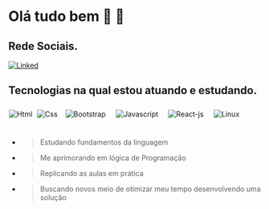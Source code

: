 

# Olá tudo bem 🙂 👋

## Rede Sociais.

[![Linked](https://icongr.am/devicon/linkedin-original.svg?size=43&color=b000f0)](https://linkedin.com/in/EduardoSantos2020)

<!--[Anurag's GitHub stats](https://github-readme-stats.vercel.app/api?username=EduardoSantos-2020&show_icons=true&theme=dark)!-->

## Tecnologias na qual estou atuando e estudando.
<div style='display:inline-block '>
    <img align='center' vspace="4" hspace="1" alt=Html src="https://icongr.am/devicon/html5-original-wordmark.svg?size=50&color=currentColor"/>
    <img align='center' vspace="4" hspace="4" alt=Css src="https://icongr.am/devicon/css3-original-wordmark.svg?size=50&color=currentColor"/>
    <img align='center' vspace="8" hspace="8" alt=Bootstrap src="https://icongr.am/devicon/bootstrap-plain-wordmark.svg?size=50&color=b000f0"/>
    <img align='center' vspace="8" hspace="8" alt=Javascript src="https://icongr.am/devicon/javascript-original.svg?size=50&color=currentColor"/>
    <img align='center' vspace="8" hspace="8" alt=React-js src="https://icongr.am/devicon/react-original-wordmark.svg?size=50&color=currentColor"/>
   <!-- <img align='center' vspace="8" hspace="8" alt=Python src="https://icongr.am/devicon/python-original.svg?size=50&color=currentColor"/>
    <img align='center' vspace="8" hspace="8" alt=Mysgl src="https://icongr.am/devicon/mysql-original-wordmark.svg?size=50&color=currentColor"/> --!>
    <img align='center' vspace="8" hspace="8" alt=Linux src="https://icongr.am/devicon/linux-original.svg?size=50&color=currentColor"/>
</div>
<br></br>

* > Estudando fundamentos da linguagem
* > Me aprimorando em lógica de Programação
* > Replicando as aulas em prática
* > Buscando novos meio de otimizar meu tempo desenvolvendo uma solução 
